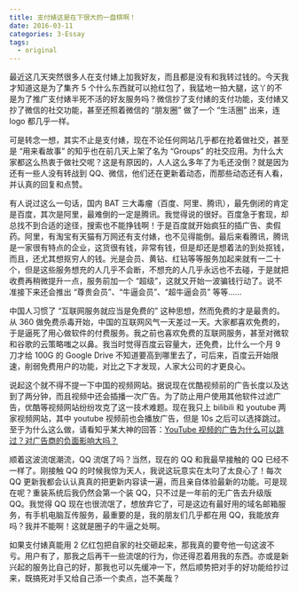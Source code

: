 ```yaml
---
title: 支付婊这是在下很大的一盘棋啊！
date: 2016-03-11
categories: 3-Essay
tags:
  - original
---
```


最近这几天突然很多人在支付婊上加我好友，而且都是没有和我转过钱的。今天我才知道这是为了集齐 5 个什么东西就可以抢红包了，我猛地一拍大腿，这丫的不是为了推广支付婊半死不活的好友服务吗？微信抄了支付婊的支付功能，支付婊又抄了微信的社交功能，甚至还照着微信的 “朋友圈” 做了一个 “生活圈” 出来，连 logo 都几乎一样。

可是转念一想，其实不止是支付婊，现在不论任何网站几乎都在抢着做社交，甚至是 “用来看故事” 的知乎也在前几天上架了名为 “Groups” 的社交应用。为什么大家都这么热衷于做社交呢？这是有原因的，人人这么多年了为毛还没倒？就是因为还有一些人没有转战到 QQ、微信，他们还在更新着动态，而那些动态还有人看，并认真的回复和点赞。

有人说过这么一句话，国内 BAT 三大毒瘤（百度、阿里、腾讯），最先倒闭的肯定是百度，其次是阿里，最难倒的一定是腾讯。我觉得说的很好。百度急于套现，却总找不到合适的途径，搜索也不能挣钱啊！于是百度就开始疯狂的插广告、卖假药。阿里，有淘宝有天猫有万网还有支付婊，也不见得能倒。最后来看腾讯，腾讯是一家很有特点的企业，这货很有钱，非常有钱，但是却还是想着法的到处抠钱，而且，还尤其想抠穷人的钱。光是会员、黄钻、红钻等等服务加起来就有一二十个，但是这些服务想充的人几乎不会断，不想充的人几乎永远也不去碰，于是就把收费再稍微提升一点，服务前加一个 “超级”，这就又开始一波骗钱行动了。说不准接下来还会推出 “尊贵会员”、“牛逼会员”、“超牛逼会员” 等等……

中国人习惯了 “互联网服务就应当是免费的” 这种思想，然而免费的才是最贵的。从 360 做免费杀毒开始，中国的互联网风气一天差过一天。大家都喜欢免费的，于是逼死了用心做软件的付费服务。我之前也喜欢免费的互联网服务，甚至对微软和谷歌的云策略嗤之以鼻。我当时觉得百度云容量大，还免费，比什么一个月 9 刀才给 100G 的 Google Drive 不知道要高到哪里去了，可后来，百度云开始限速，削弱免费用户的功能，对比之下才发现，人家大公司的才更良心。

说起这个就不得不提一下中国的视频网站。据说现在优酷视频前的广告长度以及达到了两分钟，而且视频中还会插播一次广告。为了防止用户使用其他软件过滤广告，优酷等视频网站纷纷攻克了这一技术难题。现在我只上 bilibili 和 youtube 两家视频网站，其中 youtube 视频前也会播放广告，但是 10s 之后可以选择跳过。至于为什么这么做，请看知乎某大神的回答：<a href="https://www.zhihu.com/question/28356749/answer/67972330" target=_blank>YouTube 视频的广告为什么可以跳过？对广告商的负面影响大吗？</a>

顺着这波流氓潮流，QQ 流氓了吗？当然，现在的 QQ 和我最早接触的 QQ 已经不一样了。刚接触 QQ 的时候我惊为天人，我说这玩意实在太叼了太良心了！每次 QQ 更新我都会认认真真的把更新内容读一遍，而且亲自体验最新的功能。可是现在呢？重装系统后我仍然会第一个装 QQ，只不过是一年前的无广告去升级版 QQ。我觉得 QQ 现在也很流氓了，想放弃它了，可是这边有最好用的域名邮箱服务，有手机电脑互传服务，最重要的是，我的朋友们几乎都在用 QQ，我能放弃吗？我并不能啊！这就是圈子的牛逼之处啊。

如果支付婊真能用 2 亿红包把自家的社交砸起来，那我真的要夸他一句这波不亏。用户有了，那我之后再干一些流氓的行为，你还得忍着用我的东西。亦或是新兴起的服务比自己的好，那我也可以先缓冲一下，然后顺势把对手的好功能给抄过来，既搞死对手又给自己添一个卖点，岂不美哉？
